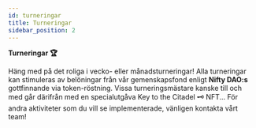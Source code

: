 ```yaml
---
id: turneringar
title: Turneringar
sidebar_position: 2
---
```


**Turneringar 🏆**

Häng med på det roliga i vecko- eller månadsturneringar! Alla turneringar kan stimuleras av belöningar från vår gemenskapsfond enligt **Nifty DAO:s** gottfinnande via token-röstning. Vissa turneringsmästare kanske till och med går därifrån med en specialutgåva Key to the Citadel 🗝️ NFT... För andra aktiviteter som du vill se implementerade, vänligen kontakta vårt team!
